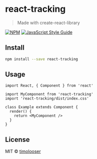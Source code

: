 # react-tracking

> Made with create-react-library

[![NPM](https://img.shields.io/npm/v/react-tracking.svg)](https://www.npmjs.com/package/react-tracking) [![JavaScript Style Guide](https://img.shields.io/badge/code_style-standard-brightgreen.svg)](https://standardjs.com)

## Install

```bash
npm install --save react-tracking
```

## Usage

```tsx
import React, { Component } from 'react'

import MyComponent from 'react-tracking'
import 'react-tracking/dist/index.css'

class Example extends Component {
  render() {
    return <MyComponent />
  }
}
```

## License

MIT © [timolooser](https://github.com/timolooser)
